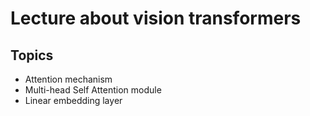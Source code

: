 # Lecture about vision transformers

## Topics

- Attention mechanism
- Multi-head Self Attention module
- Linear embedding layer
